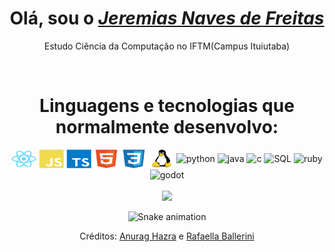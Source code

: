 <div>
  <h1 align="center">Olá, sou o <a href="https://www.linkedin.com/in/jeremias-naves-de-freitas-545255201"><i>Jeremias Naves de Freitas</i></a> </h1>
  <p align="center">Estudo Ciência da Computação no IFTM(Campus Ituiutaba)</p>
</div>

<div align="center" valign="top"><br>
  <h1 align="center">Linguagens e tecnologias que normalmente desenvolvo:</i></a> </h1>
  <img align="center" alt="React" height="30" width="40" src="https://raw.githubusercontent.com/devicons/devicon/master/icons/react/react-original.svg">
  <img align="center" alt="Js" height="30" width="40" src="https://raw.githubusercontent.com/devicons/devicon/master/icons/javascript/javascript-plain.svg">
  <img align="center" alt="Js" height="30" width="40" src="https://raw.githubusercontent.com/devicons/devicon/master/icons/typescript/typescript-plain.svg">
  <img align="center" alt="HTML" height="30" width="40" src="https://raw.githubusercontent.com/devicons/devicon/master/icons/html5/html5-original.svg">
  <img align="center" alt="CSS" height="30" width="40" src="https://raw.githubusercontent.com/devicons/devicon/master/icons/css3/css3-original.svg">
  <img align="center" alt="linux" height="30" width="40" src="https://raw.githubusercontent.com/devicons/devicon/master/icons/linux/linux-original.svg">
  <img align="center" alt="python" height="30" width="40" src="https://escoladigital-production-storage.s3.amazonaws.com/uploads/images/original/20201103113533.png">
  <img align="center" alt="java" height="30" width="40" src="https://cdn-icons-png.flaticon.com/512/226/226777.png">
  <img align="center" alt="c" height="30" width="30" src="https://seeklogo.com/images/C/c-programming-language-logo-9B32D017B1-seeklogo.com.png">
  <img align="center" alt="SQL" height="60" width="70" src="https://logospng.org/download/mysql/mysql-2048.png">
  <img align="center" alt="ruby" height="30" width="30" src="https://upload.wikimedia.org/wikipedia/commons/thumb/7/73/Ruby_logo.svg/1024px-Ruby_logo.svg.png">
  <img align="center" alt="godot" height="30" width="40" src="https://upload.wikimedia.org/wikipedia/commons/thumb/6/6a/Godot_icon.svg/2048px-Godot_icon.svg.png">
</div><br>

<div align="center">
  <a href="https://www.linkedin.com/in/jeremias-naves-de-freitas-545255201" target="_blank"><img src="https://img.shields.io/badge/-LinkedIn-%230077B5?style=for-the-badge&logo=linkedin&logoColor=white" target="_blank"></a> 
</div>

<div align="center">
  
  ![Snake animation](https://github.com/danielbped/danielbped/blob/output/github-contribution-grid-snake.svg)
  
</div>

<div align="center">
  <p>Créditos: <a href="https://github.com/anuraghazra/github-readme-stats">Anurag Hazra</a> e <a href="https://github.com/rafaballerini">Rafaella Ballerini</a></p>
</div>
